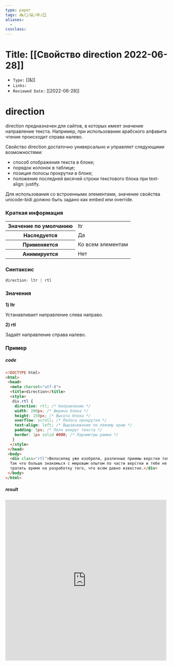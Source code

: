 ```yaml
---
type: paper
tags: 📥️/📜️/💻/🕸/🪟
aliases:
  - 
cssclass: 
---
```




# Title: **[[Свойство direction 2022-06-28]]**
- `Type:` [[&]]
- `Links:`
- `Reviewed Date:` [[2022-06-28]]

# direction
direction предназначен для сайтов, в которых имеет значение направление текста. Например, при использовании арабского алфавита чтение происходит справа налево.

Свойство direction достаточно универсально и управляет следующими возможностями:

-   способ отображения текста в блоке;
-   порядок колонок в таблице;
-   позиция полосы прокрутки в блоке;
-   положение последней висячей строки текстового блока при text-align: justify.

Для использования со встроенными элементами, значение свойства unicode-bidi должно быть задано как embed или override.

### Краткая информация
<table>
	<tbody>
		<tr>
			<th>Значение по умолчанию </th>
			<td>ltr</td>
		</tr>
		<tr>
			<th>Наследуется</th>
			<td>Да</td>
		</tr>
		<tr>
			<th>Применяется</th>
			<td>Ко всем элементам </td>
		</tr>
		<tr>
			<th>Анимируется</th>
			<td>Нет</td>
		</tr>
	</tbody>
</table>

### Синтаксис
```css
direction: ltr | rtl
```

### Значения
__1) ltr__

Устанавливает направление слева направо.

__2) rtl__

Задаёт направление справа налево.

### Пример
##### code
```html
<!DOCTYPE html>
<html>
 <head>
  <meta charset="utf-8">
  <title>direction</title>
  <style>
   div.rtl { 
    direction: rtl; /* Направление */ 
    width: 200px; /* Ширина блока */ 
    height: 150px; /* Высота блока */ 
    overflow: scroll; /* Полоса прокрутки */ 
    text-align: left; /* Выравнивание по левому краю */ 
    padding: 5px; /* Поля вокруг текста */ 
    border: 1px solid #000; /* Параметры рамки */ 
   }
  </style>
 </head>
 <body>
  <div class="rtl">Велосипед уже изобрели, различные приемы верстки тоже. 
  Так что больше знакомься с мировым опытом по части верстки и тебе не придется 
  тратить время на разработку того, что всем давно известно.</div>
 </body>
</html>
```
##### result
<iframe src="http://localhost:50000/direction_example.html" style="background: white; border: none; width: 500px; height: 500px;"/></iframe>
